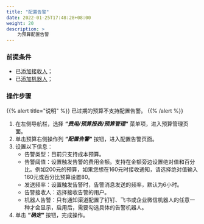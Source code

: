 ```yaml
---
title: "配置告警"
date: 2022-01-25T17:48:28+08:00
weight: 20
description: >
    为预算配置告警
---
```


### 前提条件

- 已[添加接收人](../../../../auth_security/notify/tutorial/recipient/create)；
- 已[添加机器人](../../../../auth_security/notify/tutorial/bot/create)；


### 操作步骤

{{% alert title="说明" %}}
已过期的预算不支持配置告警。
{{% /alert %}}

1. 在左侧导航栏，选择 **_"费用/预算报表/预算管理"_** 菜单项，进入预算管理页面。
2. 单击预算右侧操作列 **_"配置告警"_** 按钮，进入配置告警页面。
3. 设置以下信息：
    - 告警类型：目前只支持成本预算。
    - 告警阈值：设置触发告警的费用金额。支持在金额旁边设置绝对值和百分比。例如200元的预算，如果您想在160元时接收通知，请选择绝对值输入160元或百分比预算设置80。
    - 发送频率：设置触发告警时，告警消息发送的频率，默认为6小时。
    - 告警接收人：选择接收告警的用户。
    - 机器人告警：只有通知渠道配置了钉钉、飞书或企业微信机器人的任意一种才会显示，启用后，需要勾选具体的告警机器人。
4. 单击 **_"确定"_** 按钮，完成操作。